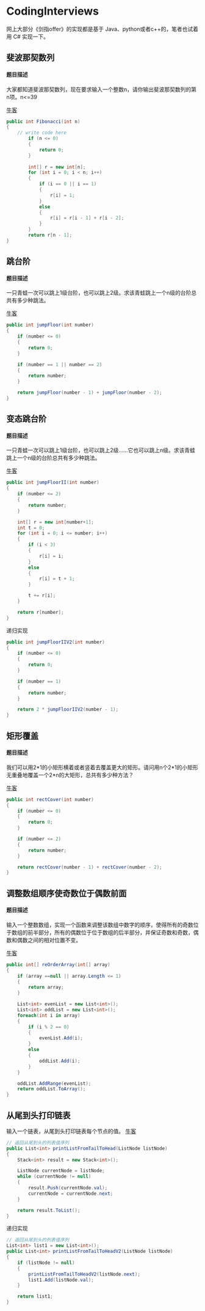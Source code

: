 # CodingInterviews
网上大部分《剑指offer》的实现都是基于 Java、python或者c++的，笔者也试着用 C# 实现一下。

## 斐波那契数列
#### 题目描述
大家都知道斐波那契数列，现在要求输入一个整数n，请你输出斐波那契数列的第n项。n<=39

[牛客](https://www.nowcoder.com/practice/c6c7742f5ba7442aada113136ddea0c3?tpId=13&tqId=11160&tPage=1&rp=1&ru=/ta/coding-interviews&qru=/ta/coding-interviews/question-ranking)
```cs
public int Fibonacci(int n)
{
    // write code here
        if (n <= 0)
        {
            return 0;
        }
    
        int[] r = new int[n];
        for (int i = 0; i < n; i++)
        {
            if (i == 0 || i == 1)
            {
                r[i] = 1;
            }
            else
            {
                r[i] = r[i - 1] + r[i - 2];
            }
        }
        return r[n - 1];
}
```
## 跳台阶
#### 题目描述

一只青蛙一次可以跳上1级台阶，也可以跳上2级。求该青蛙跳上一个n级的台阶总共有多少种跳法。

[牛客](https://www.nowcoder.com/practice/8c82a5b80378478f9484d87d1c5f12a4?tpId=13&tqId=11161&tPage=1&rp=1&ru=%2Fta%2Fcoding-interviews&qru=%2Fta%2Fcoding-interviews%2Fquestion-ranking)
```cs
public int jumpFloor(int number)
{
    if (number <= 0)
    {
        return 0;
    }

    if (number == 1 || number == 2)
    {
        return number;
    }

    return jumpFloor(number - 1) + jumpFloor(number - 2);
}
```
## 变态跳台阶
#### 题目描述

一只青蛙一次可以跳上1级台阶，也可以跳上2级……它也可以跳上n级。求该青蛙跳上一个n级的台阶总共有多少种跳法。

[牛客](https://www.nowcoder.com/practice/22243d016f6b47f2a6928b4313c85387?tpId=13&tqId=11162&rp=1&ru=/ta/coding-interviews&qru=/ta/coding-interviews/question-ranking)
```cs
public int jumpFloorII(int number)
{
    if (number <= 2)
    {
        return number;
    }

    int[] r = new int[number+1];
    int t = 0;
    for (int i = 0; i <= number; i++)
    {
        if (i < 3)
        {
            r[i] = i;
        }
        else
        {
            r[i] = t + 1;
        }

        t += r[i];
    }

    return r[number];
}
```
递归实现
```cs
public int jumpFloorIIV2(int number)
{
    if (number <= 0)
    {
        return 0;
    }

    if (number == 1)
    {
        return number;
    }

    return 2 * jumpFloorIIV2(number - 1);
}
```
## 矩形覆盖
#### 题目描述

我们可以用2\*1的小矩形横着或者竖着去覆盖更大的矩形。请问用n个2\*1的小矩形无重叠地覆盖一个2*n的大矩形，总共有多少种方法？

[牛客](https://www.nowcoder.com/practice/72a5a919508a4251859fb2cfb987a0e6?tpId=13&tqId=11163&rp=1&ru=/ta/coding-interviews&qru=/ta/coding-interviews/question-ranking)
```cs
public int rectCover(int number)
{
    if (number <= 0)
    {
        return 0;
    }

    if (number <= 2)
    {
        return number;
    }

    return rectCover(number - 1) + rectCover(number - 2);
}
```
## 调整数组顺序使奇数位于偶数前面
#### 题目描述
输入一个整数数组，实现一个函数来调整该数组中数字的顺序，使得所有的奇数位于数组的前半部分，所有的偶数位于位于数组的后半部分，并保证奇数和奇数，偶数和偶数之间的相对位置不变。

[牛客](https://www.nowcoder.com/practice/beb5aa231adc45b2a5dcc5b62c93f593?tpId=13&tqId=11166&rp=1&ru=/ta/coding-interviews&qru=/ta/coding-interviews/question-ranking)
```cs
public int[] reOrderArray(int[] array)
{
    if (array ==null || array.Length <= 1)
    {
        return array;
    }

    List<int> evenList = new List<int>();
    List<int> oddList = new List<int>();
    foreach(int i in array)
    {
        if (i % 2 == 0)
        {
            evenList.Add(i);
        }
        else
        {
            oddList.Add(i);
        }
    }

    oddList.AddRange(evenList);
    return oddList.ToArray();
}
```
## 从尾到头打印链表
输入一个链表，从尾到头打印链表每个节点的值。
[牛客](https://www.nowcoder.com/practice/d0267f7f55b3412ba93bd35cfa8e8035?tpId=13&tqId=11156&tPage=1&rp=1&ru=/ta/coding-interviews&qru=/ta/coding-interviews/question-ranking)
```cs
// 返回从尾到头的列表值序列
public List<int> printListFromTailToHead(ListNode listNode)
{
    Stack<int> result = new Stack<int>();

    ListNode currentNode = listNode;
    while (currentNode != null)
    {
        result.Push(currentNode.val);
        currentNode = currentNode.next;
    }

    return result.ToList();
}
```
递归实现
```cs
// 返回从尾到头的列表值序列
List<int> list1 = new List<int>();
public List<int> printListFromTailToHeadV2(ListNode listNode)
{
    if (listNode != null)
    {
        printListFromTailToHeadV2(listNode.next);
        list1.Add(listNode.val);
    }

    return list1;
}
```
